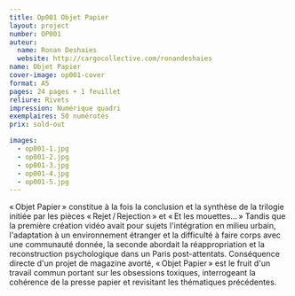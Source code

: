 ```yaml
---
title: Op001 Objet Papier
layout: project
number: OP001
auteur:
  name: Ronan Deshaies
  website: http://cargocollective.com/ronandeshaies
name: Objet Papier
cover-image: op001-cover
format: A5
pages: 24 pages + 1 feuillet
reliure: Rivets
impression: Numérique quadri
exemplaires: 50 numérotés
prix: sold-out

images:
  - op001-1.jpg
  - op001-2.jpg
  - op001-3.jpg
  - op001-4.jpg
  - op001-5.jpg
---
```



«&thinsp;Objet Papier&thinsp;» constitue à la fois la conclusion et la synthèse de la trilogie initiée par les pièces «&thinsp;Rejet&thinsp;/&thinsp;Rejection&thinsp;» et «&thinsp;Et les mouettes…&thinsp;»
Tandis que la première création vidéo avait pour sujets l'intégration en milieu urbain, l'adaptation à un environnement étranger et la difficulté à faire corps avec une communauté donnée, la seconde abordait la réappropriation et la reconstruction psychologique dans un Paris post-attentats.
Conséquence directe d'un projet de magazine avorté, «&thinsp;Objet&nbsp;Papier&thinsp;» est le fruit d'un travail commun portant sur les obsessions toxiques, interrogeant la cohérence de la presse papier et revisitant les thématiques précédentes.
